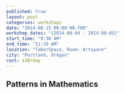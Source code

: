 ```yaml
---
published: true
layout: post
categories: workshops
date: "2014-08-15 00:00:00-700"
workshop_dates: "{2014-08-04 - 2014-08-05}"
start_time: "9:30 AM"
end_time: "11:30 AM"
location: "TaborSpace, Room: Artspace"
city: "Portland, Oregon"
cost: $30/day
---
```


## Patterns in Mathematics